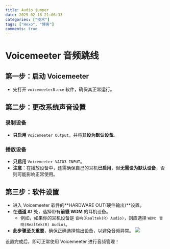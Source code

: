 ```yaml
---
title: Audio jumper
date: 2025-02-18 21:06:33
categories: ["技术"]
tags: ["Hexo", "博客"]
comments: true
---
```


# Voicemeeter 音频跳线

## 第一步：启动 Voicemeeter

- 先打开 `voicemeeter8.exe` 软件，确保其正常运行。

## 第二步：更改系统声音设置

### 录制设备

- **只启用** `Voicemeeter Output`，并将其**设为默认设备**。

### 播放设备

- **只启用** `Voicemeeter VAIO3 INPUT`。
- **注意**：在播放设备中，还需确保自己的耳机**已启用**，但**无需设为默认设备**，否则可能影响正常使用。

## 第三步：软件设置

- 进入 Voicemeeter 软件的**HARDWARE OUT(硬件输出)**设置。
- 在**通道 A1** 处，选择带有**前缀 WDM** 的耳机设备。
  - 例如，如果你的耳机设备是 `音响(Realtek(R) Audio)`，则应选择 `WDM: 音响(Realtek(R) Audio)`。
- **此步骤至关重要**，确保正确选择输出设备，以避免音频异常。
  ![](https://ghfast.top/https://raw.githubusercontent.com/Brian510000/pic_bed/main/web-site/999.png)

设置完成后，即可正常使用 Voicemeeter 进行音频管理！
